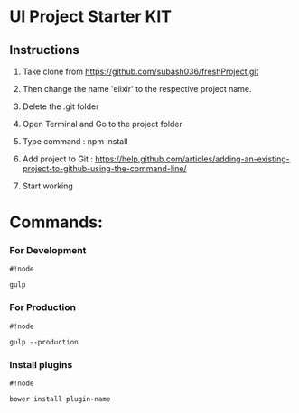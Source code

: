 
# UI Project Starter KIT #

## Instructions ##

1. Take clone from https://github.com/subash036/freshProject.git

2. Then change the name 'elixir' to the respective project name.

3. Delete the .git folder

4. Open Terminal and Go to the project folder

5. Type command : npm install

6. Add project to Git : https://help.github.com/articles/adding-an-existing-project-to-github-using-the-command-line/

7. Start working


# Commands: #

### For Development ###

```
#!node

gulp
```

### For Production ###


```
#!node

gulp --production
```

### Install plugins ###


```
#!node

bower install plugin-name
```



